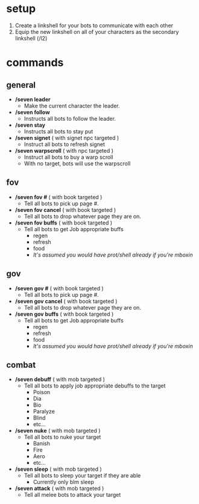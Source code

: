# setup
1. Create a linkshell for your bots to communicate with each other
1. Equip the new linkshell on all of your characters as the secondary linkshell (/l2)

# commands

## general
* **/seven leader**
  * Make the current character the leader.
* **/seven follow**
  * Instructs all bots to follow the leader.
* **/seven stay**
  * Instructs all bots to stay put
* **/seven signet**  ( with signet npc targeted )
  * Instruct all bots to refresh signet
* **/seven warpscroll**  ( with npc targeted )
  * Instruct all bots to buy a warp scroll
  * With no target, bots will use the warpscroll

## fov
* **/seven fov #** ( with book targeted )
  * Tell all bots to pick up page #.
* **/seven fov cancel** ( with book targeted )
  * Tell all bots to drop whatever page they are on.
* **/seven fov buffs** ( with book targeted )
  * Tell all bots to get Job appropriate buffs
    * regen
    * refresh
    * food
    * *It's assumed you would have prot/shell already if you're mboxin*

## gov
* **/seven gov #** ( with book targeted )
  * Tell all bots to pick up page #.
* **/seven gov cancel** ( with book targeted )
  * Tell all bots to drop whatever page they are on.
* **/seven gov buffs** ( with book targeted )
  * Tell all bots to get Job appropriate buffs
    * regen
    * refresh
    * food
    * *It's assumed you would have prot/shell already if you're mboxin*

## combat
* **/seven debuff** ( with mob targeted )
  * Tell all bots to apply job appropriate debuffs to the target
    * Poison
    * Dia
    * Bio
    * Paralyze
    * Blind
    * etc...
* **/seven nuke** ( with mob targeted )
  * Tell all bots to nuke your target
    * Banish
    * Fire
    * Aero
    * etc...
* **/seven sleep** ( with mob targeted )
  * Tell all bots to sleep your target if they are able
    * Currently only blm sleep
* **/seven attack** ( with mob targeted )
  * Tell all melee bots to attack your target
